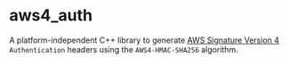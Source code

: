# aws4_auth

A platform-independent C++ library to generate [AWS Signature Version 4](https://docs.aws.amazon.com/general/latest/gr/sigv4_signing.html) `Authentication` headers using the `AWS4-HMAC-SHA256` algorithm.

